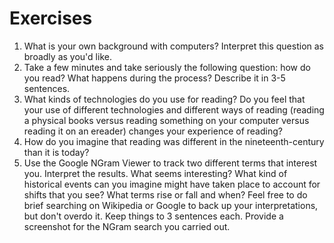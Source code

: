 # Exercises

1. What is your own background with computers? Interpret this question as broadly as you'd like. 
2. Take a few minutes and take seriously the following question: how do you read? What happens during the process? Describe it in 3-5 sentences.
3. What kinds of technologies do you use for reading? Do you feel that your use of different technologies and different ways of reading \(reading a physical books versus reading something on your computer versus reading it on an ereader\) changes your experience of reading? 
4. How do you imagine that reading was different in the nineteenth-century than it is today?
5. Use the Google NGram Viewer to track two different terms that interest you. Interpret the results. What seems interesting? What kind of historical events can you imagine might have taken place to account for shifts that you see? What terms rise or fall and when? Feel free to do brief searching on Wikipedia or Google to back up your interpretations, but don't overdo it. Keep things to 3 sentences each. Provide a screenshot for the NGram search you carried out.

